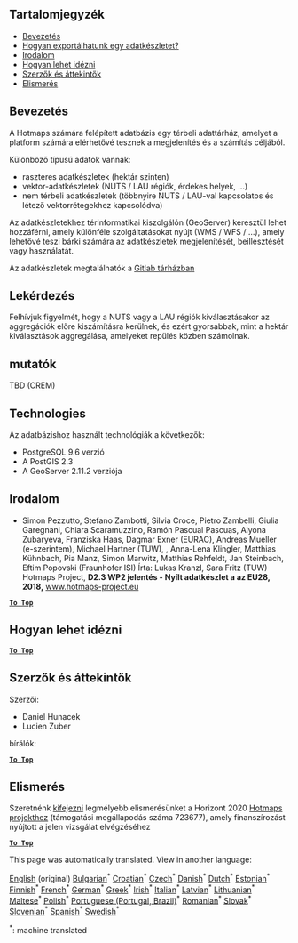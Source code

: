 <h2> Tartalomjegyzék </h2><ul><li> <a href="#Introduction">Bevezetés</a> </li><li> <a href="#How-to-export-a-dataset">Hogyan exportálhatunk egy adatkészletet?</a> </li><li> <a href="#References">Irodalom</a> </li><li> <a href="#How-to-cite">Hogyan lehet idézni</a> </li><li> <a href="#Authors-and-reviewers">Szerzők és áttekintők</a> </li><li> <a href="#acknowledgement">Elismerés</a> </li></ul><h2> Bevezetés </h2><p> A Hotmaps számára felépített adatbázis egy térbeli adattárház, amelyet a platform számára elérhetővé tesznek a megjelenítés és a számítás céljából. </p><p> Különböző típusú adatok vannak: </p><ul><li> raszteres adatkészletek (hektár szinten) </li><li> vektor-adatkészletek (NUTS / LAU régiók, érdekes helyek, ...) </li><li> nem térbeli adatkészletek (többnyire NUTS / LAU-val kapcsolatos és létező vektorrétegekhez kapcsolódva) </li></ul><p> Az adatkészletekhez térinformatikai kiszolgálón (GeoServer) keresztül lehet hozzáférni, amely különféle szolgáltatásokat nyújt (WMS / WFS / ...), amely lehetővé teszi bárki számára az adatkészletek megjelenítését, beillesztését vagy használatát. </p><p> Az adatkészletek megtalálhatók a <a href="https://gitlab.com/hotmaps">Gitlab tárházban</a> </p><h2> Lekérdezés </h2><p> Felhívjuk figyelmét, hogy a NUTS vagy a LAU régiók kiválasztásakor az aggregációk előre kiszámításra kerülnek, és ezért gyorsabbak, mint a hektár kiválasztások aggregálása, amelyeket repülés közben számolnak. </p><h2> mutatók </h2><p> TBD (CREM) </p><h2> Technologies </h2><p> Az adatbázishoz használt technológiák a következők: </p><ul><li> PostgreSQL 9.6 verzió </li><li> A PostGIS 2.3 </li><li> A GeoServer 2.11.2 verziója </li></ul><h2> Irodalom </h2><ul><li> Simon Pezzutto, Stefano Zambotti, Silvia Croce, Pietro Zambelli, Giulia Garegnani, Chiara Scaramuzzino, Ramón Pascual Pascuas, Alyona Zubaryeva, Franziska Haas, Dagmar Exner (EURAC), Andreas Mueller (e-szerintem), Michael Hartner (TUW), , Anna-Lena Klingler, Matthias Kühnbach, Pia Manz, Simon Marwitz, Matthias Rehfeldt, Jan Steinbach, Eftim Popovski (Fraunhofer ISI) Írta: Lukas Kranzl, Sara Fritz (TUW) Hotmaps Project, <strong>D2.3 WP2 jelentés - Nyílt adatkészlet a az EU28, 2018,</strong> <a href="http://www.hotmaps-project.eu/wp-content/uploads/2018/05/D2.3-Hotmaps_FINAL-VERSION_for-upload.pdf">www.hotmaps-project.eu</a> </li></ul><p><ins> <code><strong><a href="#table-of-contents">To Top</a></strong></code> </ins> </p><h2> Hogyan lehet idézni </h2><p><ins> <code><strong><a href="#table-of-contents">To Top</a></strong></code> </ins> </p><h2> Szerzők és áttekintők </h2><p> Szerzői: </p><ul><li> Daniel Hunacek </li><li> Lucien Zuber </li></ul><p> bírálók: </p><p><ins> <code><strong><a href="#table-of-contents">To Top</a></strong></code> </ins> </p><h2> Elismerés </h2><p> Szeretnénk <a href="https://www.hotmaps-project.eu">kifejezni</a> legmélyebb elismerésünket a Horizont 2020 <a href="https://www.hotmaps-project.eu">Hotmaps projekthez</a> (támogatási megállapodás száma 723677), amely finanszírozást nyújtott a jelen vizsgálat elvégzéséhez </p><p><ins> <code><strong><a href="#table-of-contents">To Top</a></strong></code> </ins> </p>

This page was automatically translated. View in another language:

[English](../en/Database-behind-the-Hotmaps-toolbox.md) (original) [Bulgarian](../bg/Database-behind-the-Hotmaps-toolbox.md)<sup>\*</sup> [Croatian](../hr/Database-behind-the-Hotmaps-toolbox.md)<sup>\*</sup> [Czech](../cs/Database-behind-the-Hotmaps-toolbox.md)<sup>\*</sup> [Danish](../da/Database-behind-the-Hotmaps-toolbox.md)<sup>\*</sup> [Dutch](../nl/Database-behind-the-Hotmaps-toolbox.md)<sup>\*</sup> [Estonian](../et/Database-behind-the-Hotmaps-toolbox.md)<sup>\*</sup> [Finnish](../fi/Database-behind-the-Hotmaps-toolbox.md)<sup>\*</sup> [French](../fr/Database-behind-the-Hotmaps-toolbox.md)<sup>\*</sup> [German](../de/Database-behind-the-Hotmaps-toolbox.md)<sup>\*</sup> [Greek](../el/Database-behind-the-Hotmaps-toolbox.md)<sup>\*</sup>  [Irish](../ga/Database-behind-the-Hotmaps-toolbox.md)<sup>\*</sup> [Italian](../it/Database-behind-the-Hotmaps-toolbox.md)<sup>\*</sup> [Latvian](../lv/Database-behind-the-Hotmaps-toolbox.md)<sup>\*</sup> [Lithuanian](../lt/Database-behind-the-Hotmaps-toolbox.md)<sup>\*</sup> [Maltese](../mt/Database-behind-the-Hotmaps-toolbox.md)<sup>\*</sup> [Polish](../pl/Database-behind-the-Hotmaps-toolbox.md)<sup>\*</sup> [Portuguese (Portugal, Brazil)](../pt/Database-behind-the-Hotmaps-toolbox.md)<sup>\*</sup> [Romanian](../ro/Database-behind-the-Hotmaps-toolbox.md)<sup>\*</sup> [Slovak](../sk/Database-behind-the-Hotmaps-toolbox.md)<sup>\*</sup> [Slovenian](../sl/Database-behind-the-Hotmaps-toolbox.md)<sup>\*</sup> [Spanish](../es/Database-behind-the-Hotmaps-toolbox.md)<sup>\*</sup> [Swedish](../sv/Database-behind-the-Hotmaps-toolbox.md)<sup>\*</sup> 

<sup>\*</sup>: machine translated

